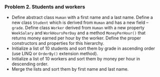 ﻿
### Problem 2. Students and workers
*	Define abstract class `Human` with a first name and a last name. Define a new class `Student` which is derived from `Human` and has a new field – `grade`. Define class `Worker` derived from `Human` with a new property `WeekSalary` and `WorkHoursPerDay` and a method `MoneyPerHour()` that returns money earned per hour by the worker. Define the proper constructors and properties for this hierarchy.
*	Initialize a list of 10 students and sort them by grade in ascending order (use LINQ or `OrderBy()` extension method).
*	Initialize a list of 10 workers and sort them by money per hour in descending order.
*	Merge the lists and sort them by first name and last name.